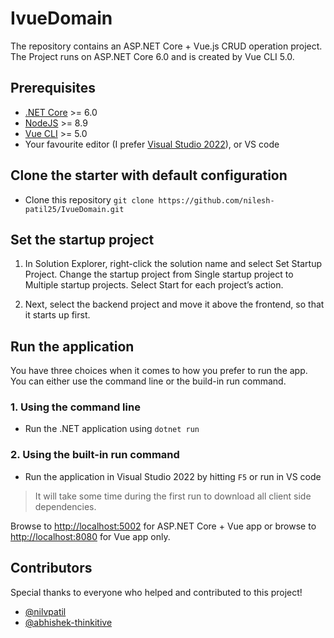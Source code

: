 
# IvueDomain


The repository contains an ASP.​NET Core + Vue.js CRUD operation project. 
The Project runs on ASP.NET Core 6.0 and is created by Vue CLI 5.0.



## Prerequisites

* [.NET Core](https://www.microsoft.com/net/download/windows) >= 6.0
* [NodeJS](https://nodejs.org/) >= 8.9
* [Vue CLI](https://cli.vuejs.org/) >= 5.0
* Your favourite editor (I prefer [Visual Studio 2022](https://visualstudio.microsoft.com/downloads/)), or VS code

## Clone the starter with default configuration

* Clone this repository `git clone https://github.com/nilesh-patil25/IvueDomain.git`

## Set the startup project

1) In Solution Explorer, right-click the solution name and select Set Startup Project. Change the startup project from Single startup project to Multiple startup projects. Select Start for each project’s action.

2) Next, select the backend project and move it above the frontend, so that it starts up first.

## Run the application

You have three choices when it comes to how you prefer to run the app. You can either use the command line or the build-in run command.

### 1. Using the command line

* Run the .NET application using `dotnet run`

### 2. Using the built-in run command

* Run the application in Visual Studio 2022 by hitting `F5` or run in VS code

> It will take some time during the first run to download all client side dependencies.

Browse to [http://localhost:5002](http://localhost:5000) for ASP.&#8203;NET Core + Vue app or browse to [http://localhost:8080](http://localhost:8080) for Vue app only.
## Contributors

Special thanks to everyone who helped and contributed to this project!

* [@nilvpatil](https://github.com/nilvpatil)
* [@abhishek-thinkitive](https://github.com/abhishek-thinkitive)
